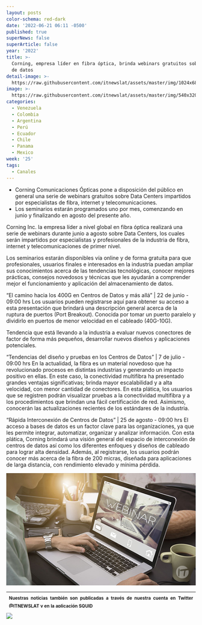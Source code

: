 ```yaml
---
layout: posts
color-schema: red-dark
date: '2022-06-21 06:11 -0500'
published: true
superNews: false
superArticle: false
year: '2022'
title: >-
  Corning, empresa líder en fibra óptica, brinda webinars gratuitos sobre centro
  de datos
detail-image: >-
  https://raw.githubusercontent.com/itnewslat/assets/master/img/1024x680/Webinar-g.jpg
image: >-
  https://raw.githubusercontent.com/itnewslat/assets/master/img/540x320/Webinar-p.jpg
categories:
  - Venezuela
  - Colombia
  - Argentina
  - Perú
  - Ecuador
  - Chile
  - Panama
  - Mexico
week: '25'
tags:
  - Canales
---
```

- Corning Comunicaciones Ópticas pone a disposición del público en general una serie de webinars gratuitos sobre Data Centers impartidos por especialistas de fibra, internet y telecomunicaciones.
- Los seminarios estarán programados uno por mes, comenzando en junio y finalizando en agosto del presente año.

Corning Inc. la empresa líder a nivel global en fibra óptica realizará una serie de webinars durante junio a agosto sobre Data Centers, los cuales serán impartidos por especialistas y profesionales de la industria de fibra, internet y telecomunicaciones de primer nivel. 

Los seminarios estarán disponibles vía online y de forma gratuita para que profesionales, usuarios finales e interesados en la industria puedan ampliar sus conocimientos acerca de las tendencias tecnológicas, conocer mejores prácticas, consejos novedosos y técnicas que les ayudarán a comprender mejor el funcionamiento y aplicación del almacenamiento de datos.

“El camino hacia los 400G en Centros de Datos y más allá” | 22 de junio - 09:00 hrs 
Los usuarios pueden registrarse aquí para obtener su acceso a esta presentación que brindará una descripción general acerca de la ruptura de puertos (Port Breakout). Conocida por tomar un puerto paralelo y dividirlo en puertos de menor velocidad en el cableado (40G-10G). 

Tendencia que está llevando a la industria a evaluar nuevos conectores de factor de forma más pequeños, desarrollar nuevos diseños y aplicaciones potenciales.

“Tendencias del diseño y pruebas en los Centros de Datos” | 7 de julio - 09:00 hrs 
En la actualidad, la fibra es un material novedoso que ha revolucionado procesos en distintas industrias y generando un impacto positivo en ellas. En este caso, la conectividad multifibra ha presentado grandes ventajas significativas; brinda mayor escalabilidad y a alta velocidad, con menor cantidad de conectores. En esta plática, los usuarios que se registren podrán visualizar pruebas a la conectividad multifibra y a los procedimientos que brindan una fácil certificación de red. Asimismo, conocerán las actualizaciones recientes de los estándares de la industria.

“Rápida Interconexión de Centros de Datos” | 25 de agosto - 09:00 hrs 
El acceso a bases de datos es un factor clave para las organizaciones, ya que les permite integrar, automatizar, organizar y analizar información. Con esta plática, Corning brindará una visión general del espacio de interconexión de centros de datos así como los diferentes enfoques y diseños de cableado para lograr alta densidad. Además, al registrarse, los usuarios podrán conocer más acerca de la fibra de 200 micras, diseñada para aplicaciones de larga distancia, con rendimiento elevado y mínima pérdida.

![](https://raw.githubusercontent.com/itnewslat/assets/master/img/540x320/Webinar-p.jpg)

<table style="height: 42px;" width="569">
<tbody>
<tr>
<td style="text-align: justify;"><sub><strong>Nuestras noticias también son publicadas a través de nuestra cuenta en Twitter <a href="https://twitter.com/itnewslat?lang=es">@ITNEWSLAT</a> y en la aplicación <a href="https://squidapp.co/en/">SQUID</a></strong></sub></td>
</tr>
</tbody>
</table>

<img src="https://tracker.metricool.com/c3po.jpg?hash=56f88a41e39ab42c063cc51676587a04"/>
